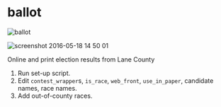 # ballot

![ballot](https://cloud.githubusercontent.com/assets/96007/15377445/8f7dc02c-1d10-11e6-8756-68438b1acf2a.png)

![screenshot 2016-05-18 14 50 01](https://cloud.githubusercontent.com/assets/96007/15378391/e74786ba-1d17-11e6-8828-80c8a730f442.png)

Online and print election results from Lane County

1. Run set-up script.
1. Edit `contest_wrapper`s, `is_race`, `web_front`, `use_in_paper`, candidate names, race names.
2. Add out-of-county races.
